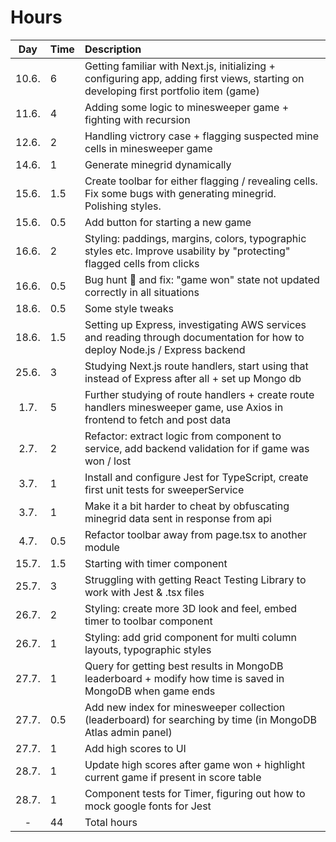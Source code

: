 # Hours

|  Day  | Time | Description                                                                                                                           |
| :---: | :--- | :------------------------------------------------------------------------------------------------------------------------------------ |
| 10.6. | 6    | Getting familiar with Next.js, initializing + configuring app, adding first views, starting on developing first portfolio item (game) |
| 11.6. | 4    | Adding some logic to minesweeper game + fighting with recursion                                                                       |
| 12.6. | 2    | Handling victrory case + flagging suspected mine cells in minesweeper game                                                            |
| 14.6. | 1    | Generate minegrid dynamically                                                                                                         |
| 15.6. | 1.5  | Create toolbar for either flagging / revealing cells. Fix some bugs with generating minegrid. Polishing styles.                       |
| 15.6. | 0.5  | Add button for starting a new game                                                                                                    |
| 16.6. | 2    | Styling: paddings, margins, colors, typographic styles etc. Improve usability by "protecting" flagged cells from clicks               |
| 16.6. | 0.5  | Bug hunt 🐛 and fix: "game won" state not updated correctly in all situations                                                         |
| 18.6. | 0.5  | Some style tweaks                                                                                                                     |
| 18.6. | 1.5  | Setting up Express, investigating AWS services and reading through documentation for how to deploy Node.js / Express backend          |
| 25.6. | 3    | Studying Next.js route handlers, start using that instead of Express after all + set up Mongo db                                      |
| 1.7.  | 5    | Further studying of route handlers + create route handlers minesweeper game, use Axios in frontend to fetch and post data             |
| 2.7.  | 2    | Refactor: extract logic from component to service, add backend validation for if game was won / lost                                  |
| 3.7.  | 1    | Install and configure Jest for TypeScript, create first unit tests for sweeperService                                                 |
| 3.7.  | 1    | Make it a bit harder to cheat by obfuscating minegrid data sent in response from api                                                  |
| 4.7.  | 0.5  | Refactor toolbar away from page.tsx to another module                                                                                 |
| 15.7. | 1.5  | Starting with timer component                                                                                                         |
| 25.7. | 3    | Struggling with getting React Testing Library to work with Jest & .tsx files                                                          |
| 26.7. | 2    | Styling: create more 3D look and feel, embed timer to toolbar component                                                               |
| 26.7. | 1    | Styling: add grid component for multi column layouts, typographic styles                                                              |
| 27.7. | 1    | Query for getting best results in MongoDB leaderboard + modify how time is saved in MongoDB when game ends                            |
| 27.7. | 0.5  | Add new index for minesweeper collection (leaderboard) for searching by time (in MongoDB Atlas admin panel)                           |
| 27.7. | 1    | Add high scores to UI                                                                                                                 |
| 28.7. | 1    | Update high scores after game won + highlight current game if present in score table                                                  |
| 28.7. | 1    | Component tests for Timer, figuring out how to mock google fonts for Jest                                                             |
|   -   | 44   | Total hours                                                                                                                           |

